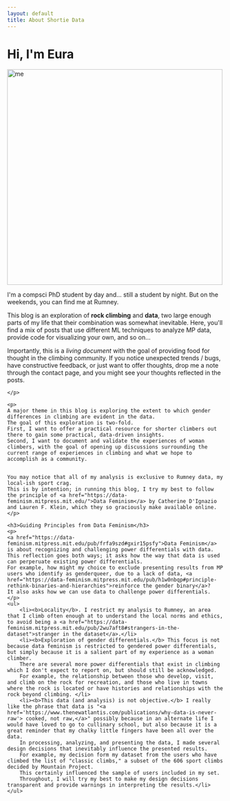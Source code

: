 ```yaml
---
layout: default
title: About Shortie Data
---
```


<div class="post">
	<h1 class="pageTitle">Hi, I'm Eura</h1>
	<img class="profile-image" src="{{ '/assets/img/me.png' | relative_url }}" alt="me" width=500px>
	<p class="intro">I'm a compsci PhD student by day and... still a student by night. But on the weekends, you can find me at Rumney.</p>
	<p>
    This blog is an exploration of <b>rock climbing</b> and <b>data</b>, two large enough parts of my life that their combination was somewhat inevitable. 
    Here, you'll find a mix of posts that use different ML techniques to analyze MP data, provide code for visualizing your own, and so on...  
    </p>
    <p>
    Importantly, this is a <i>living document</i> with the goal of providing food for thought in the climbing community. 
    If you notice unexpected trends / bugs, have constructive feedback, or just want to offer thoughts, drop me a note through the <a>contact</a> page, and you might see your thoughts reflected in the posts.
 
    </p> 

    <p>
    A major theme in this blog is exploring the extent to which gender differences in climbing are evident in the data.  
    The goal of this exploration is two-fold.  
    First, I want to offer a practical resource for shorter climbers out there to gain some practical, data-driven insights. 
    Second, I want to document and validate the experiences of woman climbers, with the goal of opening up discussions surrounding the current range of experiences in climbing and what we hope to accomplish as a community. 


    You may notice that all of my analysis is exclusive to Rumney data, my local-ish sport crag. 
    This is by intention; in running this blog, I try my best to follow the principle of <a href="https://data-feminism.mitpress.mit.edu/">Data Feminism</a> by Catherine D'Ignazio and Lauren F. Klein, which they so graciously make available online.
    </p>

	<h3>Guiding Principles from Data Feminism</h3>
    <p>
    <a href="https://data-feminism.mitpress.mit.edu/pub/frfa9szd#gxir15psfy">Data Feminism</a> is about recognizing and challenging power differentials with data. 
    This reflection goes both ways; it asks how the way that data is used can perperuate existing power differentials. 
    For example, how might my choice to exclude presenting results from MP users who identify as genderqueer, due to a lack of data, <a href="https://data-feminism.mitpress.mit.edu/pub/h1w0nbqp#principle-rethink-binaries-and-hierarchies">reinforce the gender binary</a>?
    It also asks how we can use data to challenge power differentials. 
    </p>
	<ul>
        <li><b>Locality</b>. I restrict my analysis to Rumney, an area that I climb often enough at to understand the local norms and ethics, to avoid being a <a href="https://data-feminism.mitpress.mit.edu/pub/2wu7aft8#strangers-in-the-dataset">stranger in the dataset</a>.</li>
        <li><b>Exploration of gender differentials.</b> This focus is not because data feminism is restricted to gendered power differentials, but simply because it is a salient part of my experience as a woman climber. 
        There are several more power differentials that exist in climbing which I don't expect to report on, but should still be acknowledged. 
        For example, the relationship between those who develop, visit, and climb on the rock for recreation, and those who live in towns where the rock is located or have histories and relationships with the rock beyond climbing. </li>
        <li><b>This data (and analysis) is not objective.</b> I really like the phrase that data is "<a href='https://www.thenewatlantis.com/publications/why-data-is-never-raw'> cooked, not raw,</a>" possibly because in an alternate life I would have loved to go to cullinary school, but also because it is a great reminder that my chalky little fingers have been all over the data.
        In processing, analyzing, and presenting the data, I made several design decisions that inevitably influence the presented results. 
        For example, my decision form my dataset from the users who have climbed the list of "classic climbs," a subset of the 606 sport climbs decided by Mountain Project. 
        This certainly influenced the sample of users included in my set. 
        Throughout, I will try my best to make my design decisions transparent and provide warnings in interpreting the results.</li>
  	</ul>
</div>
